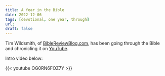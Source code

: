 ```yaml
---
title: A Year in the Bible
date: 2022-12-06
tags: [devotional, one year, through]
url:
draft: false
---
```


Tim Wildsmith, of [BibleReviewBlog.com](https://biblereviewblog.com), has been going through the Bible and chronicling it on [YouTube](https://www.youtube.com/playlist?list=PLxYZnUdk-hd1g5_2G56RX9udQIc5KWJwk).

Intro video below:

{{< youtube OG0RN6FOZ7Y >}}